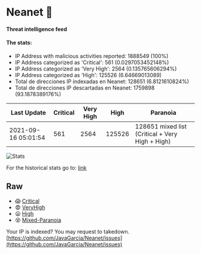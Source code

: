 # Neanet :hocho:
#### Threat intelligence feed
#### The stats:

- IP Address with malicious activities reported: 1888549 (100%)
- IP Address categorized as 'Critical':  561 (0.0297053452148%)
- IP Address categorized as 'Very High':  2564 (0.135765606294%)
- IP Address categorized as 'High':  125526 (6.64669013089)
- Total de direcciones IP indexadas en Neanet:  128651 (6.8121610824%)
- Total de direcciones IP descartadas en Neanet:  1759898 (93.1878389176%)

| Last Update | Critical | Very High | High | Paranoia |
| --- | --- | --- | --- | --- |
| 2021-09-16 05:01:54 | 561 | 2564 | 125526 | 128651 mixed list (Critical + Very High + High)|

![Stats](https://docs.google.com/spreadsheets/d/e/2PACX-1vSnaNMIXVabIpDJjufMlzH7poXnshF3mgd8Is1g9ytUEzVsP5my4Trn8f-xkoLLQ38xpL3HtmUexLo6/pubchart?oid=501124687&format=image)

For the historical stats go to: [link](/stats.csv)
## Raw
- :scream: [Critical](https://raw.githubusercontent.com/JavaGarcia/Neanet/master/blacklists/neanet_critical.txt)
- :fearful: [VeryHigh](https://raw.githubusercontent.com/JavaGarcia/Neanet/master/blacklists/neanet_veryHigh.txtt)
- :frowning: [High](https://raw.githubusercontent.com/JavaGarcia/Neanet/master/blacklists/neanet_high.txt)
- :dizzy_face: [Mixed-Paranoia](https://raw.githubusercontent.com/JavaGarcia/Neanet/master/blacklists/neanet_all.txt)


Your IP is indexed? You may request to takedown. [https://github.com/JavaGarcia/Neanet/issues](https://github.com/JavaGarcia/Neanet/issues)



























































































































































































































































































































































































































































































































































































































































































































































































































































































































































































































































































































































































































































































































































































































































































































































































































































































































































































































































































































































































































































































































































































































































































































































































































































































































































































































































































































































































































































































































































































































































































































































































































































































































































































































































































































































































































































































































































































































































































































































































































































































































































































































































































































































































































































































































































































































































































































































































































































































































































































































































































































































































































































































































































































































































































































































































































































































































































































































































































































































































































































































































































































































































































































































































































































































































































































































































































































































































































































































































































































































































































































































































































































































































































































































































































































































































































































































































































































































































































































































































































































































































































































































































































































































































































































































































































































































































































































































































































































































































































































